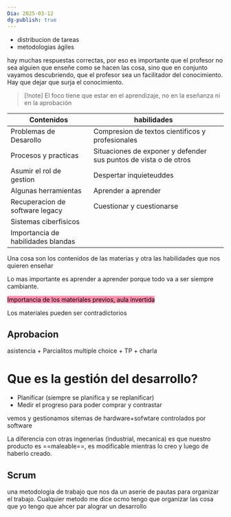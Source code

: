 ```yaml
---
Dia: 2025-03-12
dg-publish: true
---
```

- distribucion de tareas 
- metodologias ágiles




hay muchas respuestas correctas, por eso es importante que el profesor no sea alguien que enseñe como se hacen las cosa, sino que en conjunto vayamos descubriendo, que el profesor sea un facilitador del conocimiento. Hay que dejar que surja el conocimiento.

>[!note] El foco tiene que estar en el aprendizaje, no en la eseñanza ni en la aprobación

| Contenidos                         | habilidades                                                      | <br> |
| ---------------------------------- | ---------------------------------------------------------------- | ---- |
| Problemas de Desarollo             | Compresion de textos cientificos y profesionales                 |      |
| Procesos y practicas               | Situaciones de exponer y defender sus puntos de vista o de otros |      |
| Asumir el rol de gestion           | Despertar inquieteuddes                                          |      |
| Algunas herramientas               | Aprender a aprender                                              |      |
| Recuperacion de software legacy    | Cuestionar y cuestionarse                                        |      |
| Sistemas ciberfisicos<br>          |                                                                  |      |
| Importancia de habilidades blandas |                                                                  |      |
Una cosa son los contenidos de las materias y otra las habilidades que nos quieren enseñar

Lo mas importante es aprender a aprender porque todo va a ser siempre cambiante. 

<mark style="background: #FF5582A6;">Importancia de los materiales previos, aula invertida</mark>

Los materiales pueden ser contradictorios


## Aprobacion 
asistencia + Parcialitos multiple choice + TP + charla 


# Que es la gestión del desarrollo?
- Planificar (siempre se planifica y se replanificar)
- Medir el progreso para poder comprar y contrastar

vemos y gestionamos sitemas de hardware+sofwtare controlados por software

La diferencia con otras ingenerias (industrial, mecanica) es que nuestro producto es ==maleable==, es modificable mientras lo creo y luego de haberlo creado.


## Scrum 
una metodologia de trabajo que nos da un aserie de pautas para organizar el trabajo. Cualquier metodo me dice ocmo tengo que organizar las cosa que yo tengo que ahcer par alograr un desarrollo
